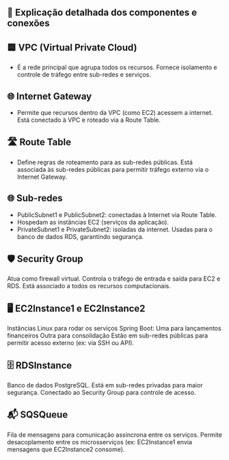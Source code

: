 ## 🧾 Explicação detalhada dos componentes e conexões

## 🟦 VPC (Virtual Private Cloud)
- É a rede principal que agrupa todos os recursos.
Fornece isolamento e controle de tráfego entre sub-redes e serviços.
## 🌐 Internet Gateway
- Permite que recursos dentro da VPC (como EC2) acessem a internet.
Está conectado à VPC e roteado via a Route Table.
## 🛣️ Route Table
- Define regras de roteamento para as sub-redes públicas.
Está associada às sub-redes públicas para permitir tráfego externo via o Internet Gateway.
## 🌐 Sub-redes
- PublicSubnet1 e PublicSubnet2: conectadas à Internet via Route Table.
- Hospedam as instâncias EC2 (serviços da aplicação).
- PrivateSubnet1 e PrivateSubnet2: isoladas da internet.
Usadas para o banco de dados RDS, garantindo segurança.
## 🛡️ Security Group
Atua como firewall virtual.
Controla o tráfego de entrada e saída para EC2 e RDS.
Está associado a todos os recursos computacionais.
## 🖥️ EC2Instance1 e EC2Instance2
Instâncias Linux para rodar os serviços Spring Boot:
Uma para lançamentos financeiros
Outra para consolidação
Estão em sub-redes públicas para permitir acesso externo (ex: via SSH ou API).
## 🗄️ RDSInstance
Banco de dados PostgreSQL.
Está em sub-redes privadas para maior segurança.
Conectado ao Security Group para controle de acesso.
## 📬 SQSQueue
Fila de mensagens para comunicação assíncrona entre os serviços.
Permite desacoplamento entre os microsserviços (ex: EC2Instance1 envia mensagens que EC2Instance2 consome).